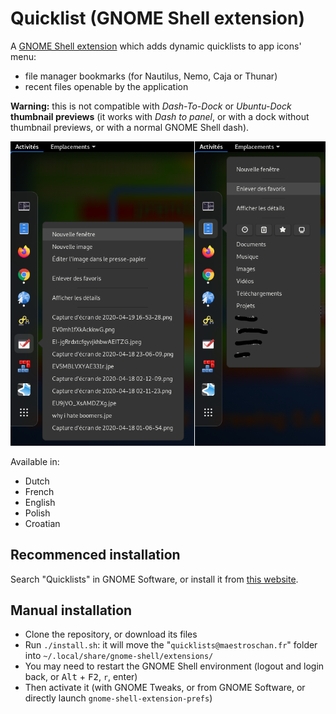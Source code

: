 # Quicklist (GNOME Shell extension)

A [GNOME Shell extension](https://extensions.gnome.org/about/) which adds
dynamic quicklists to app icons' menu:

- file manager bookmarks (for Nautilus, Nemo, Caja or Thunar)
- recent files openable by the application

**Warning:** this is not compatible with *Dash-To-Dock* or *Ubuntu-Dock*
**thumbnail previews** (it works with *Dash to panel*, or with a dock without
thumbnail previews, or with a normal GNOME Shell dash).

![](./screenshot_v5.png)

Available in:
- Dutch
- French
- English
- Polish
- Croatian

## Recommenced installation

Search "Quicklists" in GNOME Software, or install it from [this website](https://extensions.gnome.org/extension/1747/quicklists/).

## Manual installation

- Clone the repository, or download its files
- Run `./install.sh`: it will move the "`quicklists@maestroschan.fr`" folder into `~/.local/share/gnome-shell/extensions/`
- You may need to restart the GNOME Shell environment (logout and login back, or <kbd>Alt</kbd> + <kbd>F2</kbd>, `r`, enter)
- Then activate it (with GNOME Tweaks, or from GNOME Software, or directly launch `gnome-shell-extension-prefs`)

<!--

## TODO

- if !appmenu, integrate the file list into the menu
- with a search entry ???

- translators au pluriel

-->

